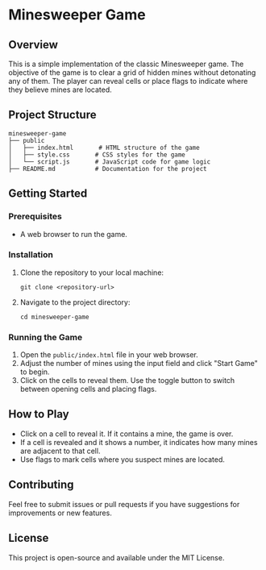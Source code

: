 # Minesweeper Game

## Overview
This is a simple implementation of the classic Minesweeper game. The objective of the game is to clear a grid of hidden mines without detonating any of them. The player can reveal cells or place flags to indicate where they believe mines are located.

## Project Structure
```
minesweeper-game
├── public
│   ├── index.html       # HTML structure of the game
│   ├── style.css       # CSS styles for the game
│   └── script.js       # JavaScript code for game logic
├── README.md           # Documentation for the project
```

## Getting Started

### Prerequisites
- A web browser to run the game.

### Installation
1. Clone the repository to your local machine:
   ```
   git clone <repository-url>
   ```
2. Navigate to the project directory:
   ```
   cd minesweeper-game
   ```

### Running the Game
1. Open the `public/index.html` file in your web browser.
2. Adjust the number of mines using the input field and click "Start Game" to begin.
3. Click on the cells to reveal them. Use the toggle button to switch between opening cells and placing flags.

## How to Play
- Click on a cell to reveal it. If it contains a mine, the game is over.
- If a cell is revealed and it shows a number, it indicates how many mines are adjacent to that cell.
- Use flags to mark cells where you suspect mines are located.

## Contributing
Feel free to submit issues or pull requests if you have suggestions for improvements or new features.

## License
This project is open-source and available under the MIT License.